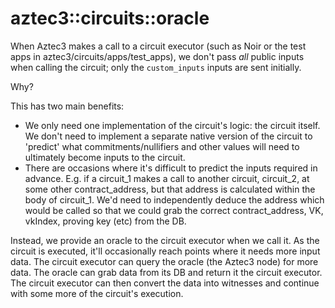 # aztec3::circuits::oracle

When Aztec3 makes a call to a circuit executor (such as Noir or the test apps in aztec3/circuits/apps/test_apps), we don't pass _all_ public inputs when calling the circuit; only the `custom_inputs` inputs are sent initially.

Why?

This has two main benefits:

- We only need one implementation of the circuit's logic: the circuit itself. We don't need to implement a separate native version of the circuit to 'predict' what commitments/nullifiers and other values will need to ultimately become inputs to the circuit.
- There are occasions where it's difficult to predict the inputs required in advance. E.g. if a circuit_1 makes a call to another circuit, circuit_2, at some other contract_address, but that address is calculated within the body of circuit_1. We'd need to independently deduce the address which would be called so that we could grab the correct contract_address, VK, vkIndex, proving key (etc) from the DB.

Instead, we provide an oracle to the circuit executor when we call it. As the circuit is executed, it'll occasionally reach points where it needs more input data. The circuit executor can query the oracle (the Aztec3 node) for more data. The oracle can grab data from its DB and return it the circuit executor. The circuit executor can then convert the data into witnesses and continue with some more of the circuit's execution.

